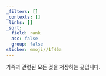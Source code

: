 ```yaml
---
_filters: []
_contexts: []
_links: []
_sort:
  field: rank
  asc: false
  group: false
sticker: emoji//1f46a
---
```

가족과 관련된 모든 것을 저장하는 곳입니다.